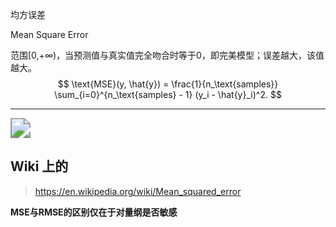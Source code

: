 均方误差

Mean Square Error

范围[0,+∞)，当预测值与真实值完全吻合时等于0，即完美模型；误差越大，该值越大。
$$
\text{MSE}(y, \hat{y}) = \frac{1}{n_\text{samples}} \sum_{i=0}^{n_\text{samples} - 1} (y_i - \hat{y}_i)^2.
$$

--------------

<img src="/Users/helloword/Anmingyu/Gor-rok/Metrics/Regression/MSE/MSE_Var_Bias.svg" style="zoom:200%;" />

## Wiki 上的

>https://en.wikipedia.org/wiki/Mean_squared_error

**MSE与RMSE的区别仅在于对量纲是否敏感**